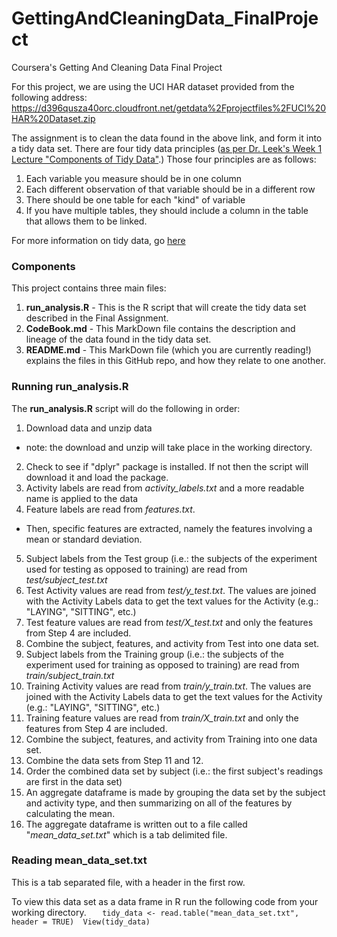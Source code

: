 # GettingAndCleaningData_FinalProject
Coursera's Getting And Cleaning Data Final Project

For this project, we are using the UCI HAR dataset provided from the following address:
https://d396qusza40orc.cloudfront.net/getdata%2Fprojectfiles%2FUCI%20HAR%20Dataset.zip

The assignment is to clean the data found in the above link, and form it into a tidy data set. 
There are four tidy data principles ([as per Dr. Leek's Week 1 Lecture "Components of Tidy
Data"](https://www.coursera.org/learn/data-cleaning/lecture/FfV6P/components-of-tidy-data).)
Those four principles are as follows:

1. Each variable you measure should be in one column
2. Each different observation of that variable should be in a different row
3. There should be one table for each "kind" of variable
4. If you have multiple tables, they should include a column in the table
    that allows them to be linked.


For more information on tidy data, go [here](http://www.stat.wvu.edu/~jharner/courses/stat623/docs/tidy-dataJSS.pdf)

### Components
This project contains three main files:
1. **run_analysis.R** - This is the R script that will create the tidy data set described in the Final Assignment. 
2. **CodeBook.md** - This MarkDown file contains the description and lineage of the data found in the tidy data set.
3. **README.md** - This MarkDown file (which you are currently reading!) explains the files in this GitHub repo, and
    how they relate to one another.


### Running run_analysis.R
The **run_analysis.R** script will do the following in order:
1. Download data and unzip data
  * note: the download and unzip will take place in the working directory.
2. Check to see if "dplyr" package is installed. If not then the script will download it and load the package.
3. Activity labels are read from *activity_labels.txt* and a more readable name is applied to the data
4. Feature labels are read from *features.txt*.
  * Then, specific features are extracted, namely the features involving a mean or standard deviation.
5. Subject labels from the Test group (i.e.: the subjects of the experiment used for testing as opposed to training)
    are read from *test/subject_test.txt*
6. Test Activity values are read from *test/y_test.txt*. The values are joined with the Activity Labels data to get the 
    text values for the Activity (e.g.: "LAYING", "SITTING", etc.)
7. Test feature values are read from *test/X_test.txt* and only the features from Step 4 are included.
8. Combine the subject, features, and activity from Test into one data set.
9. Subject labels from the Training group (i.e.: the subjects of the experiment used for training as opposed to training)
    are read from *train/subject_train.txt*
10. Training Activity values are read from *train/y_train.txt*. The values are joined with the Activity Labels data to get the 
    text values for the Activity (e.g.: "LAYING", "SITTING", etc.)
11. Training feature values are read from *train/X_train.txt* and only the features from Step 4 are included.
12. Combine the subject, features, and activity from Training into one data set.
13. Combine the data sets from Step 11 and 12.
14. Order the combined data set by subject (i.e.: the first subject's readings are first in the data set)
15. An aggregate dataframe is made by grouping the data set by the subject and activity type, and then summarizing on all
    of the features by calculating the mean.
16. The aggregate dataframe is written out to a file called "*mean_data_set.txt*" which is a tab delimited file.

### Reading mean_data_set.txt
This is a tab separated file, with a header in the first row.

To view this data set as a data frame in R run the following code from your working directory.
`   tidy_data <- read.table("mean_data_set.txt", header = TRUE) 
    View(tidy_data)`